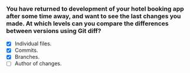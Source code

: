 ### You have returned to development of your hotel booking app after some time away, and want to see the last changes you made. At which levels can you compare the differences between versions using Git diff?

- [x] Individual files.
- [x] Commits.
- [x] Branches.
- [ ] Author of changes.
